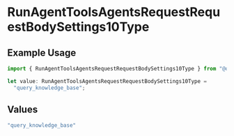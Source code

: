 # RunAgentToolsAgentsRequestRequestBodySettings10Type

## Example Usage

```typescript
import { RunAgentToolsAgentsRequestRequestBodySettings10Type } from "@orq-ai/node/models/operations";

let value: RunAgentToolsAgentsRequestRequestBodySettings10Type =
  "query_knowledge_base";
```

## Values

```typescript
"query_knowledge_base"
```